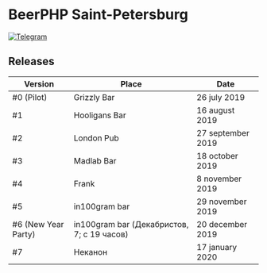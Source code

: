 # BeerPHP Saint-Petersburg

[![Telegram](https://img.shields.io/badge/telegram-join%20chat-blue.svg?style=flat)](https://t.me/beerphp_spb)

## Releases

| Version                    | Place                                                                   | Date              |
| -------------------------- | ----------------------------------------------------------------------- | ----------------- |
| #0 (Pilot)                 | Grizzly Bar                                                             | 26 july 2019      |
| #1                         | Hooligans Bar                                                           | 16 august 2019    |
| #2                         | London Pub                                                              | 27 september 2019 |
| #3                         | Madlab Bar                                                              | 18 october 2019   |
| #4                         | Frank                                                                   | 8 november 2019   |
| #5                         | in100gram bar                                                           | 29 november 2019  |
| #6 (New Year Party)        | in100gram bar (Декабристов, 7; с 19 часов)                              | 20 december 2019  |
| #7                         | Неканон                                                                 | 17 january 2020   |
